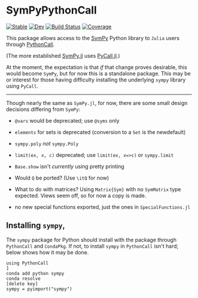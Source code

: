 # SymPyPythonCall

[![Stable](https://img.shields.io/badge/docs-stable-blue.svg)](https://jverzani.github.io/SymPyPythonCall.jl/stable)
[![Dev](https://img.shields.io/badge/docs-dev-blue.svg)](https://jverzani.github.io/SymPyPythonCall.jl/dev)
[![Build Status](https://github.com/jverzani/SymPyPythonCall.jl/actions/workflows/CI.yml/badge.svg?branch=main)](https://github.com/jverzani/SymPyPythonCall.jl/actions/workflows/CI.yml?query=branch%3Amain)
[![Coverage](https://codecov.io/gh/jverzani/SymPyPythonCall.jl/branch/main/graph/badge.svg)](https://codecov.io/gh/jverzani/SymPyPythonCall.jl)


This package allows access to the [SymPy](https://www.sympy.org/en/index.html) Python library to `Julia` users through [PythonCall](https://github.com/cjdoris/PythonCall.jl).

(The more established [SymPy.jl](https://github.com/JuliaPy/SymPy.jl) uses [PyCall.jl](https://github.com/JuliaPy/PyCall.jl).)

At the moment, the expectation is that *if* that change proves desirable, this would become `SymPy`, but for now this is a standalone package. This may be or interest for those having difficulty installing the underlying `sympy` library using `PyCall`.

----

Though nearly the same as `SymPy.jl`, for now, there are some small design decisions differing from `SymPy`:

* `@vars` would be deprecated; use `@syms` only

* `elements` for sets is deprecated (conversion to a `Set` is the newdefault)

* `sympy.poly` *not* `sympy.Poly`

* `limit(ex, x, c)` deprecated; use `limit(ex, x=>c)` or `sympy.limit`

* `Base.show` isn't *currently* using pretty printing

* Would `Q` be ported? (Use `\itQ` for now)

* What to do with matrices? Using `Matrix{Sym}` with no `SymMatrix` type expected. Views seem off, so for now a copy is made.

* no new special functions exported, just the ones in `SpecialFunctions.jl`


## Installing `sympy`,

The `sympy` package for Python should install with the package through `PythonCall` and `CondaPkg`. If not,
to install `sympy` in `PythonCall` isn't hard; below shows how it may be done.

```
using PythonCall
]
conda add python sympy
conda resolve
[delete key]
sympy = pyimport("sympy")
```
